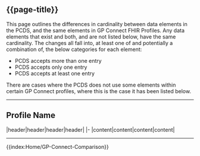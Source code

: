 ## {{page-title}}

<p>This page outlines the differences in cardinality between data elements in the PCDS, and the same elements in GP Connect FHIR Profiles. Any data elements that exist and both, and are not listed below, have the same cardinality.
The changes all fall into, at least one of and potentially a combination of, the below categories for each element: 

- PCDS accepts more than one entry 
- PCDS accepts only one entry
- PCDS accepts at least one entry

There are cases where the PCDS does not use some elements within certain GP Connect profiles, where this is the case it has been listed below. </p> 

***

## Profile Name
|header|header|header|header|
|-
|content|content|content|content|

***

{{index:Home/GP-Connect-Comparison}}